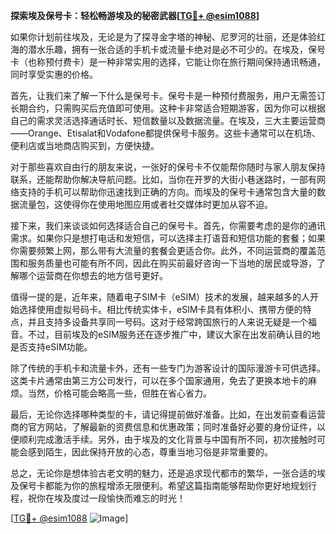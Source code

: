 **探索埃及保号卡：轻松畅游埃及的秘密武器[[TG💪+ @esim1088](https://t.me/s/esim1088)]**

如果你计划前往埃及，无论是为了探寻金字塔的神秘、尼罗河的壮丽，还是体验红海的潜水乐趣，拥有一张合适的手机卡或流量卡绝对是必不可少的。在埃及，保号卡（也称预付费卡）是一种非常实用的选择，它能让你在旅行期间保持通讯畅通，同时享受实惠的价格。

首先，让我们来了解一下什么是保号卡。保号卡是一种预付费服务，用户无需签订长期合约，只需购买后充值即可使用。这种卡非常适合短期游客，因为你可以根据自己的需求灵活选择通话时长、短信数量以及数据流量。在埃及，三大主要运营商——Orange、Etisalat和Vodafone都提供保号卡服务。这些卡通常可以在机场、便利店或当地商店购买到，方便快捷。

对于那些喜欢自由行的朋友来说，一张好的保号卡不仅能帮你随时与家人朋友保持联系，还能帮助你解决导航问题。比如，当你在开罗的大街小巷迷路时，一部有网络支持的手机可以帮助你迅速找到正确的方向。而埃及的保号卡通常包含大量的数据流量包，这使得你在使用地图应用或者社交媒体时更加从容不迫。

接下来，我们来谈谈如何选择适合自己的保号卡。首先，你需要考虑的是你的通讯需求。如果你只是想打电话和发短信，可以选择主打语音和短信功能的套餐；如果你需要频繁上网，那么带有大流量的套餐会更适合你。此外，不同运营商的覆盖范围和服务质量也可能有所不同，因此在购买前最好咨询一下当地的居民或导游，了解哪个运营商在你想去的地方信号更好。

值得一提的是，近年来，随着电子SIM卡（eSIM）技术的发展，越来越多的人开始选择使用虚拟号码卡。相比传统实体卡，eSIM卡具有体积小、携带方便的特点，并且支持多设备共享同一号码。这对于经常跨国旅行的人来说无疑是一个福音。不过，目前埃及的eSIM服务还在逐步推广中，建议大家在出发前确认目的地是否支持eSIM功能。

除了传统的手机卡和流量卡外，还有一些专门为游客设计的国际漫游卡可供选择。这类卡片通常由第三方公司发行，可以在多个国家通用，免去了更换本地卡的麻烦。当然，价格可能会略高一些，但胜在省心省力。

最后，无论你选择哪种类型的卡，请记得提前做好准备。比如，在出发前查看运营商的官方网站，了解最新的资费信息和优惠政策；同时准备好必要的身份证件，以便顺利完成激活手续。另外，由于埃及的文化背景与中国有所不同，初次接触时可能会感到陌生，因此保持开放的心态，尊重当地习俗是非常重要的。

总之，无论你是想体验古老文明的魅力，还是追求现代都市的繁华，一张合适的埃及保号卡都能为你的旅程增添无限便利。希望这篇指南能够帮助你更好地规划行程，祝你在埃及度过一段愉快而难忘的时光！

[[TG💪+ @esim1088](https://t.me/s/esim1088) ![Image](https://i.postimg.cc/4NQfJmqS/Snipaste-2025-05-13-00-14-12.png)]